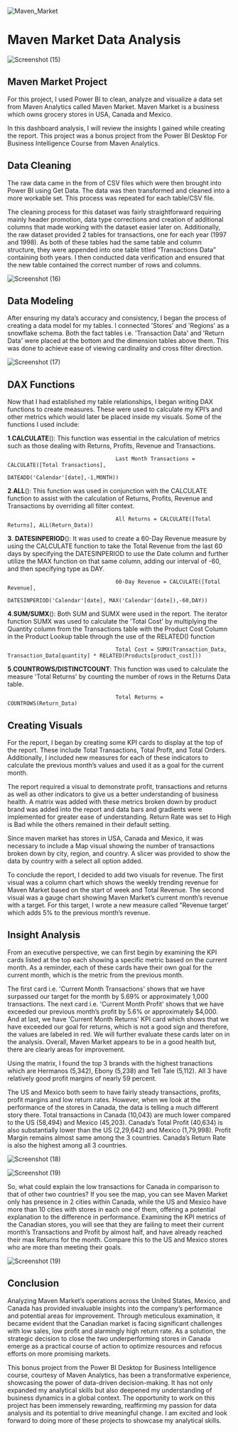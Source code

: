 ![Maven_Market](https://github.com/Prat-21/Maven-Market-Report/assets/165648053/bbbec253-6b0a-4503-bd26-57b47b998329)



# Maven Market Data Analysis


![Screenshot (15)](https://github.com/Prat-21/Maven-Market-Report/assets/165648053/08f3f89b-2d9d-4271-8937-9e96eb3debc1)



## Maven Market Project

For this project, I used Power BI to clean, analyze and visualize a data set from Maven Analytics called Maven Market. Maven Market is a business which owns grocery stores in USA, Canada and Mexico.

In this dashboard analysis, I will review the insights I gained while creating the report. This project was a bonus project from the Power BI Desktop For Business Intelligence Course from Maven Analytics.

## Data Cleaning

The raw data came in the from of CSV files which were then brought into Power BI using Get Data. The data was then transformed and cleaned into a more workable set. This process was repeated for each table/CSV file.

The cleaning process for this dataset was fairly straightforward requiring mainly header promotion, data type corrections and creation of additional columns that made working with the dataset easier later on. Additionally, the raw dataset provided 2 tables for transactions, one for each year (1997 and 1998). As both of these tables had the same table and column structure, they were appended into one table titled “Transactions Data” containing both years. I then conducted data verification and ensured that the new table contained the correct number of rows and columns.



![Screenshot (16)](https://github.com/Prat-21/Maven-Market-Report/assets/165648053/7b7bd62c-7ad4-4a4b-90b3-fdfe66dda813)



## Data Modeling

After ensuring my data’s accuracy and consistency, I began the process of creating a data model for my tables. I connected 'Stores' and 'Regions' as a snowflake schema. Both the fact tables i.e. 'Transaction Data' and 'Return Data' were placed at the bottom and the dimension tables above them. This was done to achieve ease of viewing cardinality and cross filter direction.



![Screenshot (17)](https://github.com/Prat-21/Maven-Market-Report/assets/165648053/1a0d1635-3fb3-4826-a72b-74116ac067d0)



## DAX Functions

Now that I had established my table relationships, I began writing DAX functions to create measures. These were used to calculate my KPI’s and other metrics which would later be placed inside my visuals. Some of the functions I used include:

**1**.**CALCULATE**():  This function was essential in the calculation of metrics such as those dealing with Returns, Profits, Revenue and Transactions.

                                      Last Month Transactions = CALCULATE([Total Transactions],
                                                 DATEADD('Calendar'[date],-1,MONTH))

**2**.**ALL**(): This function was used in conjunction with the CALCULATE function to assist with the calculation of Returns, Profits, Revenue and Transactions by overriding all filter context.

                                      All Returns = CALCULATE([Total Returns], ALL(Return_Data))

 **3**. **DATESINPERIOD**(): It was used to create a 60-Day Revenue measure by using the CALCULATE function to take the Total Revenue from the last 60 days by specifying the DATESINPERIOD to use the Date column and further utilize the MAX function on that same column, adding our interval of -60, and then specifying type as DAY.

                                      60-Day Revenue = CALCULATE([Total Revenue],
                                             DATESINPERIOD('Calendar'[date], MAX('Calendar'[date]),-60,DAY))

**4**.**SUM/SUMX**(): Both SUM and SUMX were used in the report. The iterator function SUMX was used to calculate the 'Total Cost' by multiplying the Quantity column from the Transactions table with the Product Cost Column in the Product Lookup table through the use of the RELATED() function

                                      Total Cost = SUMX(Transaction_Data, Transaction_Data[quantity] * RELATED(Products[product_cost]))

**5**.**COUNTROWS/DISTINCTCOUNT**: This function was used to calculate the measure 'Total Returns' by counting the number of rows in the Returns Data table.

                                      Total Returns = COUNTROWS(Return_Data)

## Creating Visuals

For the report, I began by creating some KPI cards to display at the top of the report. These include Total Transactions, Total Profit, and Total Orders. Additionally, I included new measures for each of these indicators to calculate the previous month’s values and used it as a goal for the current month.

The report required a visual to demonstrate profit, transactions and returns as well as other indicators to give us a better understanding of business health. A matrix was added with these metrics broken down by product brand was added into the report and data bars and gradients were implemented for greater ease of understanding. Return Rate was set to High is Bad while the others remained in their default setting.

Since maven market has stores in USA, Canada and Mexico, it was necessary to include a Map visual showing the number of transactions broken down by city, region, and country. A slicer was provided to show the data by country with a select all option added.

To conclude the report, I decided to add two visuals for revenue. The first visual was a column chart which shows the weekly trending revenue for Maven Market based on the start of week and Total Revenue. The second visual was a gauge chart showing Maven Market’s current month’s revenue with a target. For this target, I wrote a new measure called "Revenue target' which adds 5% to the previous month’s revenue.

## Insight Analysis

From an executive perspective, we can first begin by examining the KPI cards listed at the top each showing a specific metric based on the current month. As a reminder, each of these cards have their own goal for the current month, which is the metric from the previous month.

The first card i.e. 'Current Month Transactions' shows that we have surpassed our target for the month by 5.69% or approximately 1,000 transactions. The next card i.e. 'Current Month Profit' shows that we have exceeded our previous month’s profit by 5.6% or approximately $4,000. And at last, we have 'Current Month Returns' KPI card which shows that we have exceeded our goal for returns, which is not a good sign and therefore, the values are labeled in red. We will further evaluate these cards later on in the analysis. Overall, Maven Market appears to be in a good health but, there are clearly areas for improvement.

Using the matrix, I found the top 3 brands with the highest tranactions which are Hermanos (5,342), Ebony (5,238) and Tell Tale (5,112). All 3 have relatively good profit margins of nearly 59 percent.

The US and Mexico both seem to have fairly steady transactions, profits, profit margins and low return rates. However, when we look at the performance of the stores in Canada, the data is telling a much different story there. Total transactions in Canada (10,043) are much lower compared to the US (58,494) and Mexico (45,203). Canada’s Total Profit (40,634) is also substantially lower than the US (2,29,642) and Mexico (1,79,998). Profit Margin remains almost same among the 3 countries. Canada’s Return Rate is also the highest among all 3 countries.



![Screenshot (18)](https://github.com/Prat-21/Maven-Market-Report/assets/165648053/73992387-07d2-4a36-a9b4-fe35573452aa)



![Screenshot (19)](https://github.com/Prat-21/Maven-Market-Report/assets/165648053/5882438e-119c-43ba-aae9-a8c3ae062dc2)



So, what could explain the low transactions for Canada in comparison to that of other two countries? If you see the map, you can see Maven Market only has presence in 2 cities within Canada, while the US and Mexico have more than 10 cities with stores in each one of them, offering a potential explanation to the difference in performance. Examining the KPI metrics of the Canadian stores, you will see that they are failing to meet their current month’s Transactions and Profit by almost half, and have already reached their max Returns for the month. Compare this to the US and Mexico stores who are more than meeting their goals.



![Screenshot (19)](https://github.com/Prat-21/Maven-Market-Report/assets/165648053/b923b359-e5a1-42be-bd19-3d646532e177)



## Conclusion

Analyzing Maven Market’s operations across the United States, Mexico, and Canada has provided invaluable insights into the company’s performance and potential areas for improvement. Through meticulous examination, it became evident that the Canadian market is facing significant challenges with low sales, low profit and alarmingly high return rate. As a solution, the strategic decision to close the two underperforming stores in Canada emerge as a practical course of action to optimize resources and refocus efforts on more promising markets.

This bonus project from the Power BI Desktop for Business Intelligence course, courtesy of Maven Analytics, has been a transformative experience, showcasing the power of data-driven decision-making. It has not only expanded my analytical skills but also deepened my understanding of business dynamics in a global context. The opportunity to work on this project has been immensely rewarding, reaffirming my passion for data analysis and its potential to drive meaningful change. I am excited and look forward to doing more of these projects to showcase my analytical skills.
